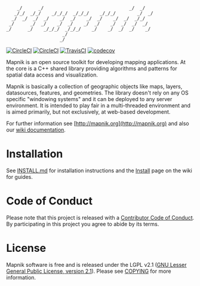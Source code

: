 ```
    _/      _/                                _/  _/
   _/_/  _/_/    _/_/_/  _/_/_/    _/_/_/        _/  _/
  _/  _/  _/  _/    _/  _/    _/  _/    _/  _/  _/_/
 _/      _/  _/    _/  _/    _/  _/    _/  _/  _/  _/
_/      _/    _/_/_/  _/_/_/    _/    _/  _/  _/    _/
                     _/
                    _/
```

[![CircleCI](https://circleci.com/gh/mapnik/mapnik.svg?style=svg)](https://circleci.com/gh/mapnik/mapnik)
[![CircleCI](https://circleci.com/gh/mapnik/mapnik/tree/master.svg?style=svg)](https://circleci.com/gh/mapnik/mapnik/tree/master)
[![TravisCI](https://api.travis-ci.org/mapnik/mapnik.svg?branch=master)](http://travis-ci.org/mapnik/mapnik)
[![codecov](https://codecov.io/gh/mapnik/mapnik/branch/master/graph/badge.svg)](https://codecov.io/gh/mapnik/mapnik)

Mapnik is an open source toolkit for developing mapping applications. At the core is a C++ shared library providing algorithms and patterns for spatial data access and visualization.

Mapnik is basically a collection of geographic objects like maps, layers, datasources, features, and geometries. The library doesn't rely on any OS specific "windowing systems" and it can be deployed to any server environment. It is intended to play fair in a multi-threaded environment and is aimed primarily, but not exclusively, at web-based development.

For further information see [http://mapnik.org](http://mapnik.org) and also our [wiki documentation](https://github.com/mapnik/mapnik/wiki).

# Installation

See [INSTALL.md](INSTALL.md) for installation instructions and the [Install](https://github.com/mapnik/mapnik/wiki/Mapnik-Installation) page on the wiki for guides.

# Code of Conduct

Please note that this project is released with a [Contributor Code of Conduct](https://github.com/mapnik/mapnik/blob/master/CODE_OF_CONDUCT.md). By participating in this project you agree to abide by its terms.

# License

Mapnik software is free and is released under the LGPL v2.1 ([GNU Lesser General Public License, version 2.1](https://www.gnu.org/licenses/old-licenses/lgpl-2.1.html)). Please see [COPYING](https://github.com/mapnik/mapnik/blob/master/COPYING) for more information.
